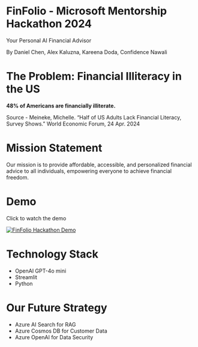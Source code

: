 # FinFolio - Microsoft Mentorship Hackathon 2024
Your Personal AI Financial Advisor  

By Daniel Chen, Alex Kaluzna, Kareena Doda, Confidence Nawali

# The Problem: Financial Illiteracy in the US
**48% of Americans are financially illiterate.**  

Source - Meineke, Michelle. “Half of US Adults Lack Financial Literacy, Survey Shows.” World Economic Forum, 24 Apr. 2024

# Mission Statement
Our mission is to provide affordable, accessible, and personalized financial advice to all individuals, empowering everyone to achieve financial freedom.

# Demo
Click to watch the demo

[![FinFolio Hackathon Demo](https://img.youtube.com/vi/wHKq8X-VC7M/0.jpg)](https://www.youtube.com/watch?v=wHKq8X-VC7M)

# Technology Stack
- OpenAI GPT-4o mini
- Streamlit
- Python

# Our Future Strategy
- Azure AI Search for RAG
- Azure Cosmos DB for Customer Data
- Azure OpenAI for Data Security
